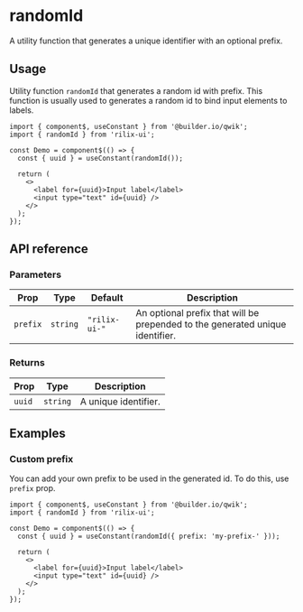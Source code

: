 # randomId

A utility function that generates a unique identifier with an optional prefix.

## Usage

Utility function `randomId` that generates a random id with prefix. This function is usually used to generates a random id to bind input elements to labels.

```tsx
import { component$, useConstant } from '@builder.io/qwik';
import { randomId } from 'rilix-ui';

const Demo = component$(() => {
  const { uuid } = useConstant(randomId());

  return (
    <>
      <label for={uuid}>Input label</label>
      <input type="text" id={uuid} />
    </>
  );
});
```

## API reference

### Parameters

| Prop     | Type     | Default       | Description                                                                   |
| -------- | -------- | ------------- | ----------------------------------------------------------------------------- |
| `prefix` | `string` | `"rilix-ui-"` | An optional prefix that will be prepended to the generated unique identifier. |

### Returns

| Prop   | Type     | Description          |
| ------ | -------- | -------------------- |
| `uuid` | `string` | A unique identifier. |

## Examples

### Custom prefix

You can add your own prefix to be used in the generated id. To do this, use `prefix` prop.

```tsx
import { component$, useConstant } from '@builder.io/qwik';
import { randomId } from 'rilix-ui';

const Demo = component$(() => {
  const { uuid } = useConstant(randomId({ prefix: 'my-prefix-' }));

  return (
    <>
      <label for={uuid}>Input label</label>
      <input type="text" id={uuid} />
    </>
  );
});
```
